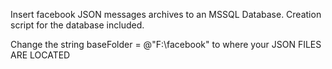 Insert facebook JSON messages archives to an MSSQL Database. 
Creation script for the database included. 


Change the string baseFolder = @"F:\facebook\" to where your JSON FILES ARE LOCATED
